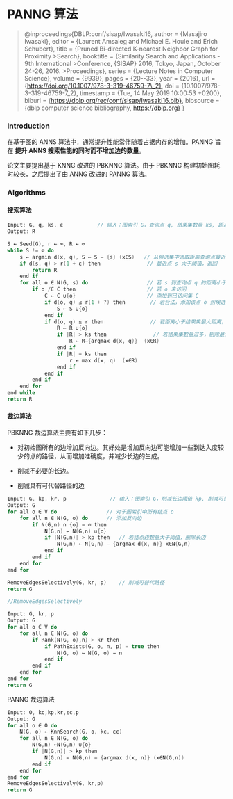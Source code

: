 # PANNG 算法

>@inproceedings{DBLP:conf/sisap/Iwasaki16,
>  author    = {Masajiro Iwasaki},
>  editor    = {Laurent Amsaleg and
>               Michael E. Houle and
>               Erich Schubert},
>  title     = {Pruned Bi-directed K-nearest Neighbor Graph for Proximity >Search},
>  booktitle = {Similarity Search and Applications - 9th International >Conference,
>               {SISAP} 2016, Tokyo, Japan, October 24-26, 2016. >Proceedings},
>  series    = {Lecture Notes in Computer Science},
>  volume    = {9939},
>  pages     = {20--33},
>  year      = {2016},
>  url       = {https://doi.org/10.1007/978-3-319-46759-7\_2},
>  doi       = {10.1007/978-3-319-46759-7\_2},
>  timestamp = {Tue, 14 May 2019 10:00:53 +0200},
>  biburl    = {https://dblp.org/rec/conf/sisap/Iwasaki16.bib},
>  bibsource = {dblp computer science bibliography, https://dblp.org}
>}


### Introduction

在基于图的 ANNS 算法中，通常提升性能常伴随着占据内存的增加。PANNG 旨在 **提升 ANNS 搜索性能的同时而不增加边的数量**。

论文主要提出基于 KNNG 改进的 PBKNNG 算法。由于 PBKNNG 构建初始图耗时较长，之后提出了由 ANNG 改进的 PANNG 算法。

### Algorithms

#### 搜索算法

```cpp
Input: G, q, ks, ε           // 输入：图索引 G，查询点 q, 结果集数量 ks, 距离阈值 ε
Output: R 

S ← Seed(G), r ← ∞, R ← ∅
while S != ∅ do 
    s ← argmin d(x, q), S ← S − {s} (x∈S)   // 从候选集中选取距离查询点最近的点 s
    if d(s, q) > r(1 + ε) then               // 最近点 s 大于阈值，返回 
        return R
    end if
    for all o ∈ N(G, s) do                   // 若 s 到查询点 q 的距离小于阈值，遍历 s 近邻
        if o /∈ C then                       // 若 o 未访问
            C ← C ∪{o}                       // 添加到已访问集 C
            if d(o, q) ≤ r(1 + ?) then        // 若合法，添加该点 o 到候选集中
                S ← S ∪{o}
            end if
            if d(o, q) ≤ r then               // 若距离小于结果集最大距离，将该点加入结果集
                R ← R ∪{o}
                if |R| > ks then               // 若结果集数量过多，剔除最大距离点
                    R ← R−{argmax d(x, q)}  (x∈R)
                end if
                if |R| = ks then
                    r ← max d(x, q)  (x∈R)
                end if
            end if
        end if
    end for
end while
return R
```

#### 裁边算法

PBKNNG 裁边算法主要有如下几步：

* 对初始图所有的边增加反向边。其好处是增加反向边可能增加一些到达入度较少的点的路径，从而增加准确度，并减少长边的生成。

* 削减不必要的长边。

* 削减具有可代替路径的边

```cpp
Input: G, kp, kr, p              // 输入：图索引 G，削减长边阈值 kp, 削减可替代路径阈值 kr, 最大替代边个数阈值 p
Output: G 
for all o ∈ V do                // 对于图索引中所有结点 o
    for all n ∈ N(G, o) do      // 添加反向边
        if N(G,n) ∩ {o} = ∅ then    
            N(G,n) ← N(G,n) ∪{o}
            if |N(G,n)| > kp then   // 若结点边数量大于阈值，删除长边
                N(G,n) ← N(G,n) − {argmax d(x, n)} x∈N(G,n)
            end if
        end if
    end for
end for 

RemoveEdgesSelectively(G, kr, p)    // 削减可替代路径
return G
```


```cpp
//RemoveEdgesSelectively

Input: G, kr, p 
Output: G 
for all o ∈ V do
    for all n ∈ N(G, o) do 
        if Rank(N(G, o),n) > kr then
            if PathExists(G, o, n, p) = true then
                N(G, o) ← N(G, o) − n
            end if
        end if
    end for 
end for
return G
```


PANNG 裁边算法

```cpp
Input: O, kc,kp,kr,εc,p 
Output: G 
for all o ∈ O do
    N(G, o) ← KnnSearch(G, o, kc, εc)
    for all n ∈ N(G, o) do
        N(G,n) ←N(G,n) ∪{o}
        if |N(G,n)| > kp then
            N(G,n) ← N(G,n) − {argmax d(x, n)} (x∈N(G,n))
        end if
    end for 
end for
RemoveEdgesSelectively(G, kr,p) 
return G
```